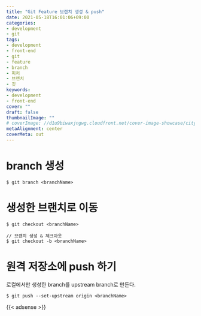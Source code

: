 ```yaml
---
title: "Git Feature 브랜치 생성 & push"
date: 2021-05-18T16:01:06+09:00
categories: 
- development
- git
tags: 
- development
- front-end
- git
- feature
- branch
- 피처
- 브랜치
- 깃
keywords: 
- development
- front-end
cover: ""
draft: false
thumbnailImage: ""
# coverImage: //d1u9biwaxjngwg.cloudfront.net/cover-image-showcase/city.jpg
metaAlignment: center
coverMeta: out
---
```



# branch 생성

```
$ git branch <branchName>
```

# 생성한 브랜치로 이동

```
$ git checkout <branchName>
```

```
// 브랜치 생성 & 체크아웃
$ git checkout -b <branchName>
```

# 원격 저장소에 push 하기

로컬에서만 생성한 branch를 upstream branch로 만든다.

```
$ git push --set-upstream origin <branchName>
```



{{< adsense >}}